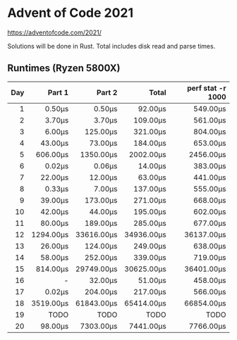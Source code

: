 # Advent of Code 2021

https://adventofcode.com/2021/

Solutions will be done in Rust. Total includes disk read and parse times.

## Runtimes (Ryzen 5800X)

|  Day |    Part 1 |     Part 2 |      Total | perf stat -r 1000 |
| ---: | --------: | ---------: | ---------: | ----------------: |
|    1 |    0.50µs |     0.50µs |    92.00µs |          549.00µs |
|    2 |    3.70µs |     3.70µs |   109.00µs |          561.00µs |
|    3 |    6.00µs |   125.00µs |   321.00µs |          804.00µs |
|    4 |   43.00µs |    73.00µs |   184.00µs |          653.00µs |
|    5 |  606.00µs |  1350.00µs |  2002.00µs |         2456.00µs |
|    6 |    0.02µs |     0.06µs |    14.00µs |          383.00µs |
|    7 |   22.00µs |    12.00µs |    63.00µs |          441.00µs |
|    8 |    0.33µs |     7.00µs |   137.00µs |          555.00µs |
|    9 |   39.00µs |   173.00µs |   271.00µs |          668.00µs |
|   10 |   42.00µs |    44.00µs |   195.00µs |          602.00µs |
|   11 |   80.00µs |   189.00µs |   285.00µs |          677.00µs |
|   12 | 1294.00µs | 33616.00µs | 34936.00µs |        36137.00µs |
|   13 |   26.00µs |   124.00µs |   249.00µs |          638.00µs |
|   14 |   58.00µs |   252.00µs |   339.00µs |          719.00µs |
|   15 |  814.00µs | 29749.00µs | 30625.00µs |        36401.00µs |
|   16 |         - |    32.00µs |    51.00µs |          458.00µs |
|   17 |    0.02µs |   204.00µs |   217.00µs |          566.00µs |
|   18 | 3519.00µs | 61843.00µs | 65414.00µs |        66854.00µs |
|   19 |      TODO |       TODO |       TODO |              TODO |
|   20 |   98.00µs |  7303.00µs |  7441.00µs |         7766.00µs |